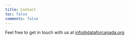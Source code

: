 ```yaml
---
title: Contact
toc: false
comments: false
---
```


Feel free to get in touch with us at info@dataforcanada.org